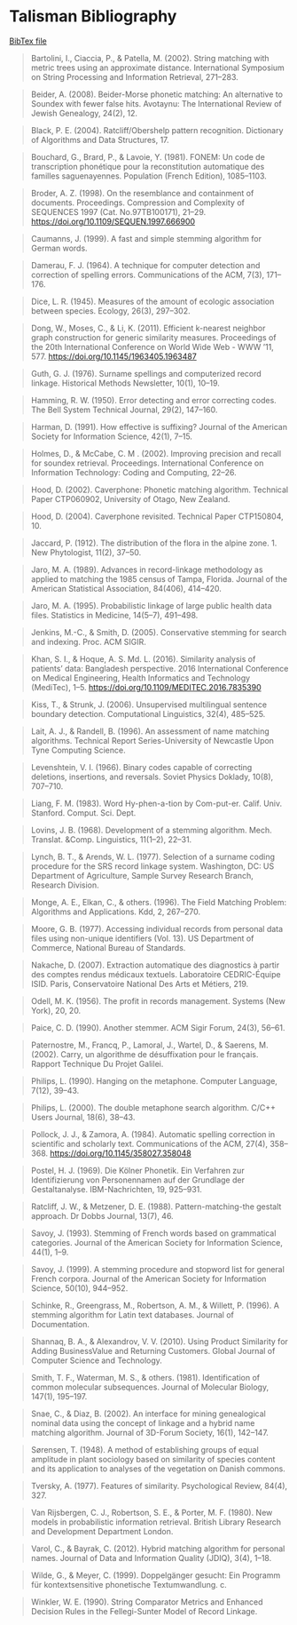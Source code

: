 # Talisman Bibliography

[BibTex file](https://raw.githubusercontent.com/Yomguithereal/talisman/master/paper/algorithms.bib)

> Bartolini, I., Ciaccia, P., & Patella, M. (2002). String matching with metric trees using an approximate distance. International Symposium on String Processing and Information Retrieval, 271–283.

> Beider, A. (2008). Beider-Morse phonetic matching: An alternative to Soundex with fewer false hits. Avotaynu: The International Review of Jewish Genealogy, 24(2), 12.

> Black, P. E. (2004). Ratcliff/Obershelp pattern recognition. Dictionary of Algorithms and Data Structures, 17.

> Bouchard, G., Brard, P., & Lavoie, Y. (1981). FONEM: Un code de transcription phonétique pour la reconstitution automatique des familles saguenayennes. Population (French Edition), 1085–1103.

> Broder, A. Z. (1998). On the resemblance and containment of documents. Proceedings. Compression and Complexity of SEQUENCES 1997 (Cat. No.97TB100171), 21–29. https://doi.org/10.1109/SEQUEN.1997.666900

> Caumanns, J. (1999). A fast and simple stemming algorithm for German words.

> Damerau, F. J. (1964). A technique for computer detection and correction of spelling errors. Communications of the ACM, 7(3), 171–176.

> Dice, L. R. (1945). Measures of the amount of ecologic association between species. Ecology, 26(3), 297–302.

> Dong, W., Moses, C., & Li, K. (2011). Efficient k-nearest neighbor graph construction for generic similarity measures. Proceedings of the 20th International Conference on World Wide Web - WWW ’11, 577. https://doi.org/10.1145/1963405.1963487

> Guth, G. J. (1976). Surname spellings and computerized record linkage. Historical Methods Newsletter, 10(1), 10–19.

> Hamming, R. W. (1950). Error detecting and error correcting codes. The Bell System Technical Journal, 29(2), 147–160.

> Harman, D. (1991). How effective is suffixing? Journal of the American Society for Information Science, 42(1), 7–15.

> Holmes, D., & McCabe, C. M . (2002). Improving precision and recall for soundex retrieval. Proceedings. International Conference on Information Technology: Coding and Computing, 22–26.

> Hood, D. (2002). Caverphone: Phonetic matching algorithm. Technical Paper CTP060902, University of Otago, New Zealand.

> Hood, D. (2004). Caverphone revisited. Technical Paper CTP150804, 10.

> Jaccard, P. (1912). The distribution of the flora in the alpine zone. 1. New Phytologist, 11(2), 37–50.

> Jaro, M. A. (1989). Advances in record-linkage methodology as applied to matching the 1985 census of Tampa, Florida. Journal of the American Statistical Association, 84(406), 414–420.

> Jaro, M. A. (1995). Probabilistic linkage of large public health data files. Statistics in Medicine, 14(5–7), 491–498.

> Jenkins, M.-C., & Smith, D. (2005). Conservative stemming for search and indexing. Proc. ACM SIGIR.

> Khan, S. I., & Hoque, A. S. Md. L. (2016). Similarity analysis of patients’ data: Bangladesh perspective. 2016 International Conference on Medical Engineering, Health Informatics and Technology (MediTec), 1–5. https://doi.org/10.1109/MEDITEC.2016.7835390

> Kiss, T., & Strunk, J. (2006). Unsupervised multilingual sentence boundary detection. Computational Linguistics, 32(4), 485–525.

> Lait, A. J., & Randell, B. (1996). An assessment of name matching algorithms. Technical Report Series-University of Newcastle Upon Tyne Computing Science.

> Levenshtein, V. I. (1966). Binary codes capable of correcting deletions, insertions, and reversals. Soviet Physics Doklady, 10(8), 707–710.

> Liang, F. M. (1983). Word Hy-phen-a-tion by Com-put-er. Calif. Univ. Stanford. Comput. Sci. Dept.

> Lovins, J. B. (1968). Development of a stemming algorithm. Mech. Translat. &Comp. Linguistics, 11(1–2), 22–31.

> Lynch, B. T., & Arends, W. L. (1977). Selection of a surname coding procedure for the SRS record linkage system. Washington, DC: US Department of Agriculture, Sample Survey Research Branch, Research Division.

> Monge, A. E., Elkan, C., & others. (1996). The Field Matching Problem: Algorithms and Applications. Kdd, 2, 267–270.

> Moore, G. B. (1977). Accessing individual records from personal data files using non-unique identifiers (Vol. 13). US Department of Commerce, National Bureau of Standards.

> Nakache, D. (2007). Extraction automatique des diagnostics à partir des comptes rendus médicaux textuels. Laboratoire CEDRIC-Équipe ISID. Paris, Conservatoire National Des Arts et Métiers, 219.

> Odell, M. K. (1956). The profit in records management. Systems (New York), 20, 20.

> Paice, C. D. (1990). Another stemmer. ACM Sigir Forum, 24(3), 56–61.

> Paternostre, M., Francq, P., Lamoral, J., Wartel, D., & Saerens, M. (2002). Carry, un algorithme de désuffixation pour le français. Rapport Technique Du Projet Galilei.

> Philips, L. (1990). Hanging on the metaphone. Computer Language, 7(12), 39–43.

> Philips, L. (2000). The double metaphone search algorithm. C/C++ Users Journal, 18(6), 38–43.

> Pollock, J. J., & Zamora, A. (1984). Automatic spelling correction in scientific and scholarly text. Communications of the ACM, 27(4), 358–368. https://doi.org/10.1145/358027.358048

> Postel, H. J. (1969). Die Kölner Phonetik. Ein Verfahren zur Identifizierung von Personennamen auf der Grundlage der Gestaltanalyse. IBM-Nachrichten, 19, 925–931.

> Ratcliff, J. W., & Metzener, D. E. (1988). Pattern-matching-the gestalt approach. Dr Dobbs Journal, 13(7), 46.

> Savoy, J. (1993). Stemming of French words based on grammatical categories. Journal of the American Society for Information Science, 44(1), 1–9.

> Savoy, J. (1999). A stemming procedure and stopword list for general French corpora. Journal of the American Society for Information Science, 50(10), 944–952.

> Schinke, R., Greengrass, M., Robertson, A. M., & Willett, P. (1996). A stemming algorithm for Latin text databases. Journal of Documentation.

> Shannaq, B. A., & Alexandrov, V. V. (2010). Using Product Similarity for Adding BusinessValue and Returning Customers. Global Journal of Computer Science and Technology.

> Smith, T. F., Waterman, M. S., & others. (1981). Identification of common molecular subsequences. Journal of Molecular Biology, 147(1), 195–197.

> Snae, C., & Diaz, B. (2002). An interface for mining genealogical nominal data using the concept of linkage and a hybrid name matching algorithm. Journal of 3D-Forum Society, 16(1), 142–147.

> Sørensen, T. (1948). A method of establishing groups of equal amplitude in plant sociology based on similarity of species content and its application to analyses of the vegetation on Danish commons.

> Tversky, A. (1977). Features of similarity. Psychological Review, 84(4), 327.

> Van Rijsbergen, C. J., Robertson, S. E., & Porter, M. F. (1980). New models in probabilistic information retrieval. British Library Research and Development Department London.

> Varol, C., & Bayrak, C. (2012). Hybrid matching algorithm for personal names. Journal of Data and Information Quality (JDIQ), 3(4), 1–18.

> Wilde, G., & Meyer, C. (1999). Doppelgänger gesucht: Ein Programm für kontextsensitive phonetische Textumwandlung. c.

> Winkler, W. E. (1990). String Comparator Metrics and Enhanced Decision Rules in the Fellegi-Sunter Model of Record Linkage.

